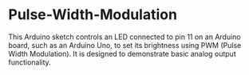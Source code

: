 # Pulse-Width-Modulation
This Arduino sketch controls an LED connected to pin 11 on an Arduino board, such as an Arduino Uno, to set its brightness using PWM (Pulse Width Modulation). It is designed to demonstrate basic analog output functionality.
